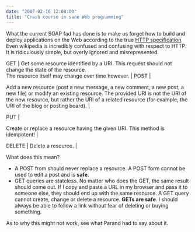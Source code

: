 ```yaml
---
date: "2007-02-16 12:00:00"
title: "Crash course in sane Web programming"
---
```




What the current SOAP fad has done is to make us forget how to build and deploy applications on the Web according to the true [HTTP specification](http://tools.ietf.org/html/rfc2616). Even wikipedia is incredibly confused and confusing with respect to HTTP. It is ridiculously simple, but overly ignored and misrepresented.
<td style="background:#ccc">
GET
                         |<td style="background:#ddd">
Get some resource identified by a URI. This request should not change the state of the resource.<br/>
The resource itself may change over time however. |

<td style="background:#ccc">
POST
                         |<td style="background:#ddd">

 Add a new resource (post a new message, a new comment, a new post, a new file) or modify an existing resource. The provided URI is not the URI of the new resource, but rather the URI of a related resource (for example, the URI of the blog or posting board).
                         |
<td style="background:#ccc">
PUT
                         |<td style="background:#ddd">

 Create or replace a resource having the given URI. This method is idempotent!
                         |
<td style="background:#ccc">
DELETE
                         |<td style="background:#ddd">
Delete a resource.
                         |


What does this mean?

- A POST from should never replace a resource. A POST form cannot be used to edit a post and is __safe__.
- GET queries are stateless. No matter who does the GET, the same result should come out. If I copy and paste a URL in my browser and pass it to someone else, they should end up with the same resource. A GET query cannot create, change or delete a resource. __GETs are safe__. I should always be able to follow a link without fear of deleting or buying something.


As to why this might not work, see what Parand had to say about it.

